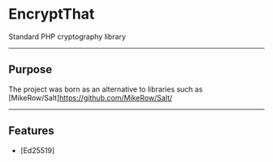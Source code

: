 # EncryptThat

Standard PHP cryptography library 

---
## Purpose

The project was born as an alternative to libraries such as [MikeRow/Salt]https://github.com/MikeRow/Salt/

---
## Features
 - [Ed25519]
